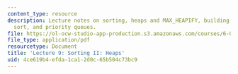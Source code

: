 ```yaml
---
content_type: resource
description: Lecture notes on sorting, heaps and MAX_HEAPIFY, building a heap, heap
  sort, and priority queues.
file: https://ol-ocw-studio-app-production.s3.amazonaws.com/courses/6-006-introduction-to-algorithms-spring-2008/4ce619b4efda1ca12d0c65b504c73bc9_lec9.pdf
file_type: application/pdf
resourcetype: Document
title: 'Lecture 9: Sorting II: Heaps'
uid: 4ce619b4-efda-1ca1-2d0c-65b504c73bc9
---
```

